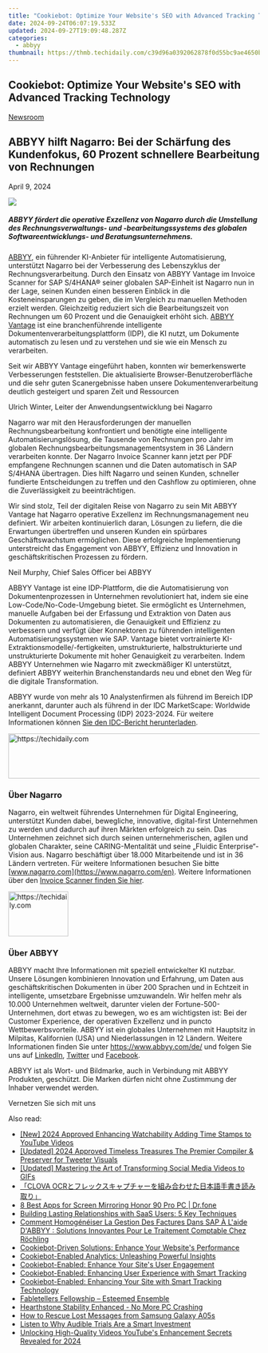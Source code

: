 ```yaml
---
title: "Cookiebot: Optimize Your Website's SEO with Advanced Tracking Technology"
date: 2024-09-24T06:07:19.533Z
updated: 2024-09-27T19:09:48.287Z
categories:
  - abbyy
thumbnail: https://thmb.techidaily.com/c39d96a0392062878f0d55bc9ae4650b6150e40d84fd4972f36d7344db4ba87f.jpg
---
```


## Cookiebot: Optimize Your Website's SEO with Advanced Tracking Technology

[Newsroom](https://tools.techidaily.com/abbyy/products/)

## ABBYY hilft Nagarro: Bei der Schärfung des Kundenfokus, 60 Prozent schnellere Bearbeitung von Rechnungen

April 9, 2024

![](https://content.abbyy.com/-/media/project/abbyy/abbyy/branchtemplates/shutterstock_1272462163_1296-x-729.jpg?h=729&iar=0&w=1296)

##### ABBYY fördert die operative Exzellenz von Nagarro durch die Umstellung des Rechnungsverwaltungs- und -bearbeitungssystems des globalen Softwareentwicklungs- und Beratungsunternehmens.

[ABBYY](https://tools.techidaily.com/abbyy/products/), ein führender KI-Anbieter für intelligente Automatisierung, unterstützt Nagarro bei der Verbesserung des Lebenszyklus der Rechnungsverarbeitung. Durch den Einsatz von ABBYY Vantage im Invoice Scanner for SAP S/4HANA® seiner globalen SAP-Einheit ist Nagarro nun in der Lage, seinen Kunden einen besseren Einblick in die Kosteneinsparungen zu geben, die im Vergleich zu manuellen Methoden erzielt werden. Gleichzeitig reduziert sich die Bearbeitungszeit von Rechnungen um 60 Prozent und die Genauigkeit erhöht sich. [ABBYY Vantage](https://tools.techidaily.com/abbyy/products/) ist eine branchenführende intelligente Dokumentenverarbeitungsplattform (IDP), die KI nutzt, um Dokumente automatisch zu lesen und zu verstehen und sie wie ein Mensch zu verarbeiten.

Seit wir ABBYY Vantage eingeführt haben, konnten wir bemerkenswerte Verbesserungen feststellen. Die aktualisierte Browser-Benutzeroberfläche und die sehr guten Scanergebnisse haben unsere Dokumentenverarbeitung deutlich gesteigert und sparen Zeit und Ressourcen

Ulrich Winter, Leiter der Anwendungsentwicklung bei Nagarro

Nagarro war mit den Herausforderungen der manuellen Rechnungsbearbeitung konfrontiert und benötigte eine intelligente Automatisierungslösung, die Tausende von Rechnungen pro Jahr im globalen Rechnungsbearbeitungsmanagementsystem in 36 Ländern verarbeiten konnte. Der Nagarro Invoice Scanner kann jetzt per PDF empfangene Rechnungen scannen und die Daten automatisch in SAP S/4HANA übertragen. Dies hilft Nagarro und seinen Kunden, schneller fundierte Entscheidungen zu treffen und den Cashflow zu optimieren, ohne die Zuverlässigkeit zu beeinträchtigen.

Wir sind stolz, Teil der digitalen Reise von Nagarro zu sein Mit ABBYY Vantage hat Nagarro operative Exzellenz im Rechnungsmanagement neu definiert. Wir arbeiten kontinuierlich daran, Lösungen zu liefern, die die Erwartungen übertreffen und unseren Kunden ein spürbares Geschäftswachstum ermöglichen. Diese erfolgreiche Implementierung unterstreicht das Engagement von ABBYY, Effizienz und Innovation in geschäftskritischen Prozessen zu fördern.

Neil Murphy, Chief Sales Officer bei ABBYY

ABBYY Vantage ist eine IDP-Plattform, die die Automatisierung von Dokumentenprozessen in Unternehmen revolutioniert hat, indem sie eine Low-Code/No-Code-Umgebung bietet. Sie ermöglicht es Unternehmen, manuelle Aufgaben bei der Erfassung und Extraktion von Daten aus Dokumenten zu automatisieren, die Genauigkeit und Effizienz zu verbessern und verfügt über Konnektoren zu führenden intelligenten Automatisierungssystemen wie SAP. Vantage bietet vortrainierte KI-Extraktionsmodelle/-fertigkeiten, umstrukturierte, halbstrukturierte und unstrukturierte Dokumente mit hoher Genauigkeit zu verarbeiten. Indem ABBYY Unternehmen wie Nagarro mit zweckmäßiger KI unterstützt, definiert ABBYY weiterhin Branchenstandards neu und ebnet den Weg für die digitale Transformation. 

ABBYY wurde von mehr als 10 Analystenfirmen als führend im Bereich IDP anerkannt, darunter auch als führend in der IDC MarketScape: Worldwide Intelligent Document Processing (IDP) 2023-2024\. Für weitere Informationen können [Sie den IDC-Bericht herunterladen](https://tools.techidaily.com/abbyy/products/).

<!-- affiliate ads begin -->
<a href="https://imp.i357552.net/c/5597632/863035/11832" target="_top" id="863035">
  <img src="//a.impactradius-go.com/display-ad/11832-863035" border="0" alt="https://techidaily.com" width="728" height="90"/>
</a>
<img height="0" width="0" src="https://imp.i357552.net/i/5597632/863035/11832" style="position:absolute;visibility:hidden;" border="0" />
<!-- affiliate ads end -->

### Über Nagarro

Nagarro, ein weltweit führendes Unternehmen für Digital Engineering, unterstützt Kunden dabei, bewegliche, innovative, digital-first Unternehmen zu werden und dadurch auf ihren Märkten erfolgreich zu sein. Das Unternehmen zeichnet sich durch seinen unternehmerischen, agilen und globalen Charakter, seine CARING-Mentalität und seine „Fluidic Enterprise“-Vision aus. Nagarro beschäftigt über 18.000 Mitarbeitende und ist in 36 Ländern vertreten. Für weitere Informationen besuchen Sie bitte [www.nagarro.com](https://www.nagarro.com/en). Weitere Informationen über den [Invoice Scanner finden Sie hier](https://www.nagarro.com/en/services/erp/sap/add-ons/invoice-scanner).

<!-- affiliate ads begin -->
<a href="https://aligracehair.sjv.io/c/5597632/2135349/19272" target="_top" id="2135349">
  <img src="//a.impactradius-go.com/display-ad/19272-2135349" border="0" alt="https://techidaily.com" width="120" height="90"/>
</a>
<img height="0" width="0" src="https://aligracehair.sjv.io/i/5597632/2135349/19272" style="position:absolute;visibility:hidden;" border="0" />
<!-- affiliate ads end -->

### Über ABBYY 

ABBYY macht Ihre Informationen mit speziell entwickelter KI nutzbar. Unsere Lösungen kombinieren Innovation und Erfahrung, um Daten aus geschäftskritischen Dokumenten in über 200 Sprachen und in Echtzeit in intelligente, umsetzbare Ergebnisse umzuwandeln. Wir helfen mehr als 10.000 Unternehmen weltweit, darunter vielen der Fortune-500-Unternehmen, dort etwas zu bewegen, wo es am wichtigsten ist: Bei der Customer Experience, der operativen Exzellenz und in puncto Wettbewerbsvorteile. ABBYY ist ein globales Unternehmen mit Hauptsitz in Milpitas, Kalifornien (USA) und Niederlassungen in 12 Ländern. Weitere Informationen finden Sie unter <https://www.abbyy.com/de/> und folgen Sie uns auf [LinkedIn](https://www.linkedin.com/company/abbyy), [Twitter](https://twitter.com/ABBYY%5FSoftware) und [Facebook](https://www.facebook.com/ABBYYsoft).

ABBYY ist als Wort- und Bildmarke, auch in Verbindung mit ABBYY Produkten, geschützt. Die Marken dürfen nicht ohne Zustimmung der Inhaber verwendet werden. 

Vernetzen Sie sich mit uns

<ins class="adsbygoogle"
     style="display:block"
     data-ad-format="autorelaxed"
     data-ad-client="ca-pub-7571918770474297"
     data-ad-slot="1223367746"></ins>

<ins class="adsbygoogle"
     style="display:block"
     data-ad-client="ca-pub-7571918770474297"
     data-ad-slot="8358498916"
     data-ad-format="auto"
     data-full-width-responsive="true"></ins>

<span class="atpl-alsoreadstyle">Also read:</span>
<div><ul>
<li><a href="https://youtube-tips.techidaily.com/024-approved-enhancing-watchability-adding-time-stamps-to-youtube-videos/"><u>[New] 2024 Approved Enhancing Watchability Adding Time Stamps to YouTube Videos</u></a></li>
<li><a href="https://twitter-videos.techidaily.com/updated-2024-approved-timeless-treasures-the-premier-compiler-and-preserver-for-tweeter-visuals/"><u>[Updated] 2024 Approved Timeless Treasures The Premier Compiler & Preserver for Tweeter Visuals</u></a></li>
<li><a href="https://twitter-videos.techidaily.com/updated-mastering-the-art-of-transforming-social-media-videos-to-gifs/"><u>[Updated] Mastering the Art of Transforming Social Media Videos to GIFs</u></a></li>
<li><a href="https://solve-hot.techidaily.com/clova-ocr/"><u>「CLOVA OCRとフレックスキャプチャーを組み合わせた日本語手書き読み取り」</u></a></li>
<li><a href="https://screen-mirror.techidaily.com/8-best-apps-for-screen-mirroring-honor-90-pro-pc-drfone-by-drfone-android/"><u>8 Best Apps for Screen Mirroring Honor 90 Pro PC | Dr.fone</u></a></li>
<li><a href="https://solve-hot.techidaily.com/building-lasting-relationships-with-saas-users-5-key-techniques/"><u>Building Lasting Relationships with SaaS Users: 5 Key Techniques</u></a></li>
<li><a href="https://solve-hot.techidaily.com/comment-homogeneiser-la-gestion-des-factures-dans-sap-a-laide-dabbyy-solutions-innovantes-pour-le-traitement-comptable-chez-rochling/"><u>Comment Homogénéiser La Gestion Des Factures Dans SAP À L'aide D'ABBYY : Solutions Innovantes Pour Le Traitement Comptable Chez Röchling</u></a></li>
<li><a href="https://solve-hot.techidaily.com/cookiebot-driven-solutions-enhance-your-websites-performance/"><u>Cookiebot-Driven Solutions: Enhance Your Website's Performance</u></a></li>
<li><a href="https://solve-hot.techidaily.com/cookiebot-enabled-analytics-unleashing-powerful-insights/"><u>Cookiebot-Enabled Analytics: Unleashing Powerful Insights</u></a></li>
<li><a href="https://solve-hot.techidaily.com/cookiebot-enabled-enhance-your-sites-user-engagement/"><u>Cookiebot-Enabled: Enhance Your Site's User Engagement</u></a></li>
<li><a href="https://solve-hot.techidaily.com/cookiebot-enabled-enhancing-user-experience-with-smart-tracking/"><u>Cookiebot-Enabled: Enhancing User Experience with Smart Tracking</u></a></li>
<li><a href="https://solve-hot.techidaily.com/cookiebot-enabled-enhancing-your-site-with-smart-tracking-technology/"><u>Cookiebot-Enabled: Enhancing Your Site with Smart Tracking Technology</u></a></li>
<li><a href="https://extra-hints.techidaily.com/fabletellers-fellowship-esteemed-ensemble/"><u>Fabletellers Fellowship – Esteemed Ensemble</u></a></li>
<li><a href="https://program-issues.techidaily.com/1723007616646-hearthstone-stability-enhanced-no-more-pc-crashing/"><u>Hearthstone Stability Enhanced - No More PC Crashing</u></a></li>
<li><a href="https://blog-min.techidaily.com/how-to-rescue-lost-messages-from-samsung-galaxy-a05s-by-fonelab-android-recover-messages/"><u>How to Rescue Lost Messages from Samsung Galaxy A05s</u></a></li>
<li><a href="https://buynow-tips.techidaily.com/listen-to-why-audible-trials-are-a-smart-investment/"><u>Listen to Why Audible Trials Are a Smart Investment</u></a></li>
<li><a href="https://youtube-zero.techidaily.com/king-high-quality-videos-youtubes-enhancement-secrets-revealed-for-2024/"><u>Unlocking High-Quality Videos YouTube's Enhancement Secrets Revealed for 2024</u></a></li>
</ul></div>

